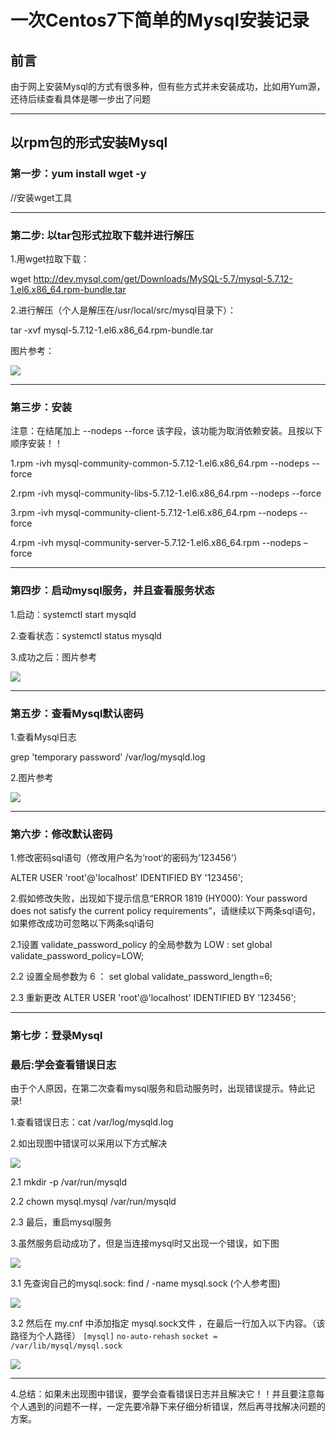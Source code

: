 
# 一次Centos7下简单的Mysql安装记录

## 前言

由于网上安装Mysql的方式有很多种，但有些方式并未安装成功，比如用Yum源，还待后续查看具体是哪一步出了问题

---

## 以rpm包的形式安装Mysql

### 第一步：yum install wget -y		

//安装wget工具

---

### 第二步: 以tar包形式拉取下载并进行解压

1.用wget拉取下载：

wget http://dev.mysql.com/get/Downloads/MySQL-5.7/mysql-5.7.12-1.el6.x86_64.rpm-bundle.tar

2.进行解压（个人是解压在/usr/local/src/mysql目录下）：

tar -xvf mysql-5.7.12-1.el6.x86_64.rpm-bundle.tar

图片参考：

![](https://unleashed.oss-cn-beijing.aliyuncs.com/picgo/2031154-20201102223925339-1063831368.png)

---

### 第三步：安装

注意：在结尾加上 --nodeps --force  该字段，该功能为取消依赖安装。且按以下顺序安装！！

1.rpm -ivh mysql-community-common-5.7.12-1.el6.x86_64.rpm --nodeps --force

2.rpm -ivh mysql-community-libs-5.7.12-1.el6.x86_64.rpm --nodeps --force

3.rpm -ivh mysql-community-client-5.7.12-1.el6.x86_64.rpm --nodeps --force

4.rpm -ivh mysql-community-server-5.7.12-1.el6.x86_64.rpm --nodeps –force

---

### 第四步：启动mysql服务，并且查看服务状态

1.启动：systemctl start mysqld

2.查看状态：systemctl status mysqld

3.成功之后：图片参考

![](https://unleashed.oss-cn-beijing.aliyuncs.com/picgo/2031154-20201102223948449-1163660151.png)

---

### 第五步：查看Mysql默认密码

1.查看Mysql日志

grep 'temporary password' /var/log/mysqld.log

2.图片参考

![](https://unleashed.oss-cn-beijing.aliyuncs.com/picgo/2031154-20201102224009180-497761200.png)

---

### 第六步：修改默认密码

1.修改密码sql语句（修改用户名为‘root‘的密码为’123456‘）

ALTER USER 'root'@'localhost' IDENTIFIED BY '123456';

2.假如修改失败，出现如下提示信息“ERROR 1819 (HY000): Your password does not satisfy the current policy requirements”，请继续以下两条sql语句，如果修改成功可忽略以下两条sql语句

2.1设置 validate_password_policy 的全局参数为 LOW  :  set global validate_password_policy=LOW;

2.2 设置全局参数为 6 ： set global validate_password_length=6;

2.3 重新更改 ALTER USER 'root'@'localhost' IDENTIFIED BY '123456';

---

### 第七步：登录Mysql 

### 最后:学会查看错误日志

由于个人原因，在第二次查看mysql服务和启动服务时，出现错误提示。特此记录!

1.查看错误日志：cat  /var/log/mysqld.log

2.如出现图中错误可以采用以下方式解决

![](https://unleashed.oss-cn-beijing.aliyuncs.com/picgo/2031154-20201102224026603-715614475.png)


2.1  mkdir -p /var/run/mysqld

2.2  chown mysql.mysql /var/run/mysqld

2.3 最后，重启mysql服务

3.虽然服务启动成功了，但是当连接mysql时又出现一个错误，如下图

![](https://unleashed.oss-cn-beijing.aliyuncs.com/picgo/2031154-20201103082828484-619563504.png)


3.1 先查询自己的mysql.sock:  find / -name mysql.sock  (个人参考图) 

![](https://unleashed.oss-cn-beijing.aliyuncs.com/picgo/2031154-20201103083424017-129992276.png)

3.2 然后在 my.cnf 中添加指定 mysql.sock文件 ，在最后一行加入以下内容。（该路径为个人路径）
`[mysql]`
`no-auto-rehash`
`socket = /var/lib/mysql/mysql.sock`

![](https://unleashed.oss-cn-beijing.aliyuncs.com/picgo/2031154-20201103083618108-558073854.png)

---

4.总结：如果未出现图中错误，要学会查看错误日志并且解决它！！并且要注意每个人遇到的问题不一样，一定先要冷静下来仔细分析错误，然后再寻找解决问题的方案。